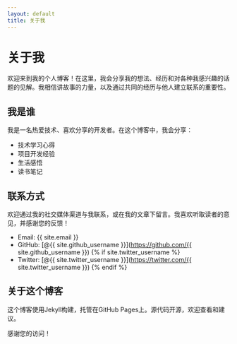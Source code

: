 ```yaml
---
layout: default
title: 关于我
---
```


# 关于我

欢迎来到我的个人博客！在这里，我会分享我的想法、经历和对各种我感兴趣的话题的见解。我相信讲故事的力量，以及通过共同的经历与他人建立联系的重要性。

## 我是谁

我是一名热爱技术、喜欢分享的开发者。在这个博客中，我会分享：

- 技术学习心得
- 项目开发经验
- 生活感悟
- 读书笔记

## 联系方式

欢迎通过我的社交媒体渠道与我联系，或在我的文章下留言。我喜欢听取读者的意见，并感谢您的反馈！

- Email: {{ site.email }}
- GitHub: [@{{ site.github_username }}](https://github.com/{{ site.github_username }})
{% if site.twitter_username %}
- Twitter: [@{{ site.twitter_username }}](https://twitter.com/{{ site.twitter_username }})
{% endif %}

## 关于这个博客

这个博客使用Jekyll构建，托管在GitHub Pages上。源代码开源，欢迎查看和建议。

感谢您的访问！